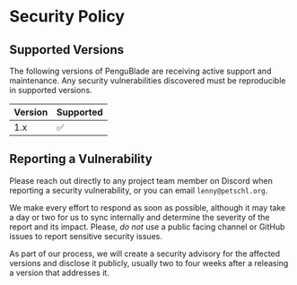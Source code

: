 # Security Policy

## Supported Versions

The following versions of PenguBlade are receiving active support and maintenance. Any security vulnerabilities
discovered must be reproducible in supported versions.

| Version | Supported          |
|---------|--------------------|
| 1.x     | :white_check_mark: |

## Reporting a Vulnerability

Please reach out directly to any project team member on Discord when reporting a security vulnerability, or you can
email `lenny@petschl.org`.

We make every effort to respond as soon as possible, although it may take a day or two for us to sync internally and
determine the severity of the report and its impact. Please, _do not_ use a public facing channel or GitHub issues to
report sensitive security issues.

As part of our process, we will create a security advisory for the affected versions and disclose it publicly, usually
two to four weeks after a releasing a version that addresses it.
